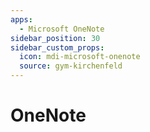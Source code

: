 ```yaml
---
apps:
  - Microsoft OneNote
sidebar_position: 30
sidebar_custom_props:
  icon: mdi-microsoft-onenote
  source: gym-kirchenfeld
---
```


# OneNote


